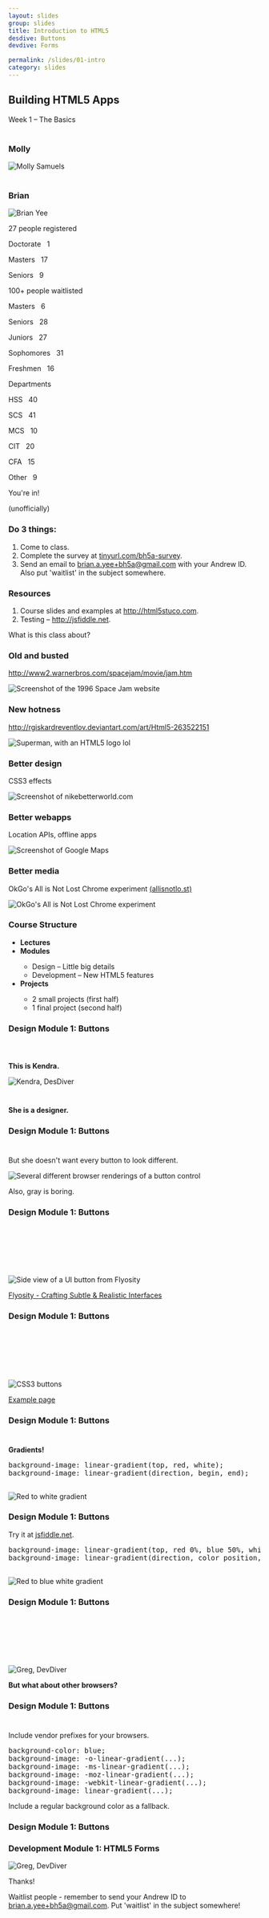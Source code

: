 ```yaml
---
layout: slides
group: slides
title: Introduction to HTML5
desdive: Buttons
devdive: Forms

permalink: /slides/01-intro
category: slides
---
```


<article class="dark">
  <h1>Building HTML5 Apps</h1>
  <p>Week 1 &ndash; The Basics</p>
</article>

<article>
  <h3 class="center-txt" style="margin-top: 40px; padding-right: 0;">Molly</h3>
  <img src="/img/ppl-molly.jpg" alt="Molly Samuels" class="centered"/>
</article>

<article>
  <h3 class="center-txt" style="margin-top: 40px; padding-right: 0;">Brian</h3>
  <img src="/img/ppl-brian.jpg" alt="Brian Yee" class="centered"/>
</article>

<article>
  <section class="build">
    <p class="em-txt">27 people registered</p>
    <aside class="center-txt">
      <p>Doctorate &nbsp; 1</p>
      <p>Masters &nbsp; 17</p>
      <p>Seniors &nbsp; 9</p>
    </aside>
  </section>
</article>

<article>
  <section class="build">
    <p class="em-txt">100+ people waitlisted</p>
    <aside class="center-txt">
      <p>Masters &nbsp; 6</p>
      <p>Seniors &nbsp; 28</p>
      <p>Juniors &nbsp; 27</p>
      <p>Sophomores &nbsp; 31</p>
      <p>Freshmen &nbsp; 16</p>
    </aside>
  </section>
</article>

<article>
  <section class="build">
    <p class="em-txt">Departments</p>
    <aside class="center-txt">
      <p>HSS &nbsp; 40</p>
      <p>SCS &nbsp; 41</p>
      <p>MCS &nbsp; 10</p>
      <p>CIT &nbsp; 20</p>
      <p>CFA &nbsp; 15</p>
      <p>Other &nbsp; 9</p>
    </aside>
  </section>
</article>

<article>
  <p class="em-txt">You're in!</p>
  <p class="center-txt">(unofficially)</p>
</article>

<article>
  <h3>Do 3 things:</h3>
  <ol class="build">
    <li>Come to class.</li>
    <li>Complete the survey at <a href="http://www.tinyurl.com/html5stuco-survey">tinyurl.com/bh5a-survey</a>.</li>
    <li>Send an email to <a href="mailto:brian.a.yee+bh5a@gmail.com">brian.a.yee+bh5a@gmail.com</a> with your Andrew ID. Also put 'waitlist' in the subject somewhere.</li>
  </ol>
</article>

<article>
  <h3>Resources</h3>
  <ol>
    <li>Course slides and examples at <a href="http://html5stuco.com">http://html5stuco.com</a>.</li>
    <li>Testing &ndash; <a href="http://jsfiddle.net">http://jsfiddle.net</a>.</li>
  </ol>
</article>

<article>
  <p class="em-txt">What is this class about?</p>
</article>

<article class="fill">
  <h3>Old and busted</h3>
  <p class="source white"><a href="http://www2.warnerbros.com/spacejam/movie/jam.htm">http://www2.warnerbros.com/spacejam/movie/jam.htm</a></p>
  <img src="/img/01-spacejam.jpg" alt="Screenshot of the 1996 Space Jam website" />
</article>

<article class="fill">
  <h3>New hotness</h3>
  <p class="source white"><a href="http://rgiskardreventlov.deviantart.com/art/Html5-263522151">http://rgiskardreventlov.deviantart.com/art/Html5-263522151</a></p>
  <img src="/img/01-html5superman.jpg" alt="Superman, with an HTML5 logo lol" />
</article>

<article class="fill">
  <h3>Better design</h3>
  <p class="source white">CSS3 effects</p>
  <img src="/img/01-html5-nike.jpg" alt="Screenshot of nikebetterworld.com" />
</article>

<article class="fill">
  <h3>Better webapps</h3>
  <p class="source white">Location APIs, offline apps</p>
  <img src="/img/01-geolocation.jpg" alt="Screenshot of Google Maps" />
</article>

<article class="fill">
  <h3>Better media</h3>
  <p class="source white">OkGo's All is Not Lost Chrome experiment <a href="http://allisnotlo.st">(allisnotlo.st)</a></p>
  <img src="/img/01-html5experiment.jpg" alt="OkGo's All is Not Lost Chrome experiment" />
</article>

<article>
  <h3>Course Structure</h3>
  <ul class="build">
    <li><strong>Lectures</strong></li>
    <li><strong>Modules</strong></li>
      <ul>
        <li>Design &ndash; Little big details</li>
        <li>Development &ndash; New HTML5 features</li>
      </ul>
    <li><strong>Projects</strong></li>
      <ul>
        <li>2 small projects (first half)</li>
        <li>1 final project (second half)</li>
      </ul>
  </ul>
</article>

<article class="fill">
  <h3>Design Module 1: Buttons</h3>
  <img src="/img/01-button-title.jpg" alt="" />
</article>

<article>
  <p class="center-txt" style="margin-top:40px"><strong>This is Kendra.</strong></p>
  <img src="/img/des-kendra.jpg" alt="Kendra, DesDiver" class="centered" />
  <p class="center-txt" style="margin-top:40px"><strong>She is a designer.</strong></p>
  <h3 class="footer">Design Module 1: Buttons</h3>
</article>

<article>
  <p class="center-txt" style="margin-top:40px">But she doesn't want every button to look different.</p>
  <img src="/img/01-different-browser-buttons.png" alt="Several different browser renderings of a button control" class="centered" />
  <p class="center-txt">Also, gray is boring.</p>
  <h3 class="footer">Design Module 1: Buttons</h3>
</article>

<article>
  <img style="margin-top:100px" src="/img/01-lightsource.png" alt="Side view of a UI button from Flyosity" class="centered" />
  <p class="center-txt"><a href="http://flyosity.com/tutorial/crafting-subtle-realistic-user-interfaces.php">Flyosity - Crafting Subtle &amp; Realistic Interfaces</a></p>
  <h3 class="footer">Design Module 1: Buttons</h3>
</article>

<article>
  <img style="margin-top:100px" src="/img/01-buttons.png" alt="CSS3 buttons" class="centered">
  <p class="center-txt"><a href="/examples/buttons">Example page</a></p>
  <h3 class="footer">Design Module 1: Buttons</h3>
</article>

<article>
  <p class="center-txt" style="margin-top:40px"><strong>Gradients!</strong></p>
  <pre>
background-image: linear-gradient(top, red, white);
background-image: linear-gradient(direction, begin, end);
  </pre>
  <img src="/img/01-redwhite.png" alt="Red to white gradient" class="centered">
  <h3 class="footer">Design Module 1: Buttons</h3>
</article>

<article>
  <p class="center-txt">Try it at <a href="http://jsfiddle.net/">jsfiddle.net</a>.</p>
  <pre>
background-image: linear-gradient(top, red 0%, blue 50%, white 100%);
background-image: linear-gradient(direction, color position, color position, color position);
  </pre>
  <img src="/img/01-redwhiteblue.png" alt="Red to blue white gradient" class="centered">
  <h3 class="footer">Design Module 1: Buttons</h3>
</article>

<article>
  <img style="margin-top:100px"  src="/img/dev-greg.jpg" alt="Greg, DevDiver" class="centered"/>
  <p class="center-txt"><strong>But what about other browsers?</strong></p>
  <h3 class="footer">Design Module 1: Buttons</h3>
</article>

<article>
  <p style="margin-top:40px" class="center-txt">Include vendor prefixes for your browsers.</p>
  <pre>
background-color: blue;
background-image: -o-linear-gradient(...);
background-image: -ms-linear-gradient(...);
background-image: -moz-linear-gradient(...);
background-image: -webkit-linear-gradient(...);
background-image: linear-gradient(...);
</pre>
<p class="center-txt">Include a regular background color as a fallback.</p>
  <h3 class="footer">Design Module 1: Buttons</h3>
</article>

<article>
  <h3>Development Module 1: HTML5 Forms</h3>
  <img src="/img/dev-greg.jpg" alt="Greg, DevDiver" class="centered"/>
</article>

<article>
  <p class="em-txt">Thanks!</p>
  <p class="center-txt">Waitlist people - remember to send your Andrew ID to <a href="mailto:brian.a.yee+bh5a@gmail.com">brian.a.yee+bh5a@gmail.com</a>. Put 'waitlist' in the subject somewhere!</p>
</article>
